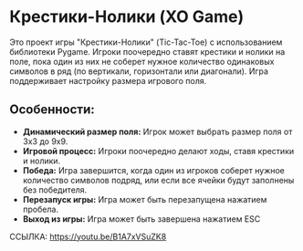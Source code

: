 # Крестики-Нолики (XO Game)

Это проект игры "Крестики-Нолики" (Tic-Tac-Toe) с использованием библиотеки Pygame. Игроки поочередно ставят крестики и нолики на поле, пока один из них не соберет нужное количество одинаковых символов в ряд (по вертикали, горизонтали или диагонали). Игра поддерживает настройку размера игрового поля.

## Особенности:

- **Динамический размер поля:** Игрок может выбрать размер поля от 3x3 до 9x9.
- **Игровой процесс:** Игроки поочередно делают ходы, ставя крестики и нолики.
- **Победа:** Игра завершится, когда один из игроков соберет нужное количество символов подряд, или если все ячейки будут заполнены без победителя.
- **Перезапуск игры:** Игра может быть перезапущена нажатием пробела.
- **Выход из игры:** Игра может быть завершена нажатием  ESC

ССЫЛКА: https://youtu.be/B1A7xVSuZK8
